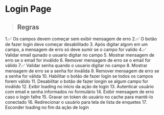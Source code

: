 # Login Page

> ## Regras
1.✅ Os campos devem começar sem exibir mensagem de erro
2.✅ O botão de fazer login deve começar desabilitado
3. Após digitar algom em um campo, a mensagem de erro só deve sumir se o campo for valido
4.✅ Validar email qunado o usuario digitar no campo
5. Mostrar mensagem de erro se o email for inválido
6. Remover mensagem de erro se o email for válido
7.✅ Validar senha quando o usuario digitar no campo
8. Mostrar mensagem de erro se a senha for inválida
9. Remover mensagem de erro se a senha for válida
10. Habilitar o botão de fazer login se todos os campos forem válido
11. Desabilitar o botão de fazer longin se algum campo for inválido
12. Exibir loading no inicio da ação de login
13. Autenticar usuário com email e senha informados no formulário
14. Exibir mensagem de erro caso o login falhe
15. Gravar on token do usuário no cache para mantê-lo conectado
16. Redirecionar o usuário para tela de lista de enquetes
17. Esconder loading no fim da ação de login